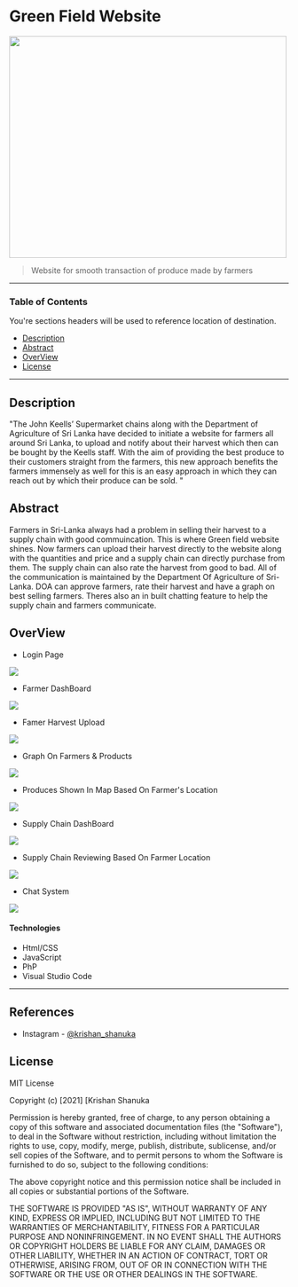 # Green Field Website

<img src= "Code/famer.jpg" width='500' height = '400' >


> Website for smooth transaction of produce made by farmers

---

### Table of Contents
You're sections headers will be used to reference location of destination.

- [Description](#description)
- [Abstract](#abstract)
- [OverView](#overview)
- [License](#license)


---

## Description

"The John Keells’ Supermarket chains along with the Department of Agriculture of Sri Lanka have decided to initiate a website for farmers all around Sri Lanka, to upload and notify about their harvest which then can be bought by the Keells staff. With the aim of providing the best produce to their customers straight from the farmers, this new approach benefits the farmers immensely as well for this is an easy approach in which they can reach out by which their produce can be sold. "



## Abstract

Farmers in Sri-Lanka always had a problem in selling their harvest to a supply chain with good commuincation. This is where Green field website shines. Now farmers can upload their harvest directly to the website along with the quantities and price and a supply chain can directly purchase from them. The supply chain can also rate the harvest from good to bad. All of the communication is maintained by the Department Of Agriculture of Sri-Lanka. DOA can approve farmers, rate their harvest and have a graph on best selling farmers. Theres also an in built chatting feature to help the supply chain and farmers communicate.


## OverView

- Login Page
<img src='images/Picture1.png'>

- Farmer DashBoard
<img src='images/Picture2.png'>

- Famer Harvest Upload
<img src='images/Picture3.png'>

- Graph On Farmers & Products
<img src='images/Picture4.png'>

- Produces Shown In Map Based On Farmer's Location
<img src='images/Picture5.png'>

- Supply Chain DashBoard
<img src='images/Picture6.png'>

- Supply Chain Reviewing Based On Farmer Location
<img src='images/Picture7.png'>

- Chat System
<img src='images/Picture8.png'>



#### Technologies

- Html/CSS
- JavaScript
- PhP
- Visual Studio Code


---

## References

- Instagram - [@krishan_shanuka](https://instagram.com/krishan_shanuka?utm_medium=copy_link)



## License

MIT License

Copyright (c) [2021] [Krishan Shanuka

Permission is hereby granted, free of charge, to any person obtaining a copy
of this software and associated documentation files (the "Software"), to deal
in the Software without restriction, including without limitation the rights
to use, copy, modify, merge, publish, distribute, sublicense, and/or sell
copies of the Software, and to permit persons to whom the Software is
furnished to do so, subject to the following conditions:

The above copyright notice and this permission notice shall be included in all
copies or substantial portions of the Software.

THE SOFTWARE IS PROVIDED "AS IS", WITHOUT WARRANTY OF ANY KIND, EXPRESS OR
IMPLIED, INCLUDING BUT NOT LIMITED TO THE WARRANTIES OF MERCHANTABILITY,
FITNESS FOR A PARTICULAR PURPOSE AND NONINFRINGEMENT. IN NO EVENT SHALL THE
AUTHORS OR COPYRIGHT HOLDERS BE LIABLE FOR ANY CLAIM, DAMAGES OR OTHER
LIABILITY, WHETHER IN AN ACTION OF CONTRACT, TORT OR OTHERWISE, ARISING FROM,
OUT OF OR IN CONNECTION WITH THE SOFTWARE OR THE USE OR OTHER DEALINGS IN THE
SOFTWARE.





